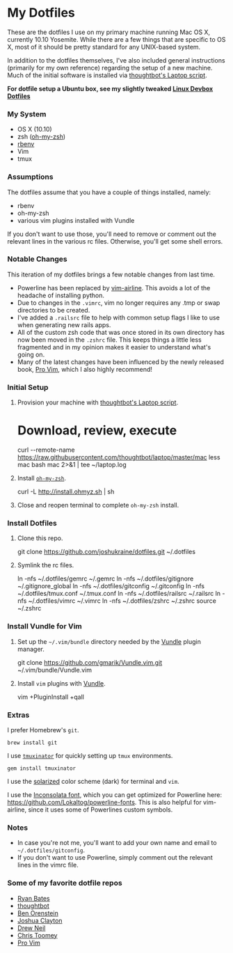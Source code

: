 # My Dotfiles

These are the dotfiles I use on my primary machine running Mac OS X, currently 10.10 Yosemite. While there are a few things that are specific to OS X, most of it should be pretty standard for any UNIX-based system.

In addition to the dotfiles themselves, I've also included general instructions (primarily for my own reference) regarding the setup of a new machine. Much of the initial software is installed via [thoughtbot's Laptop script](https://github.com/thoughtbot/laptop).

**For dotfile setup a Ubuntu box, see my slightly tweaked [Linux Devbox Dotfiles](https://github.com/joshukraine/dotfiles-linux-devbox)**

### My System

* OS X (10.10)
* zsh ([oh-my-zsh](https://github.com/robbyrussell/oh-my-zsh))
* [rbenv](https://github.com/sstephenson/rbenv)
* Vim
* tmux

### Assumptions

The dotfiles assume that you have a couple of things installed, namely:

* rbenv
* oh-my-zsh
* various vim plugins installed with Vundle

If you don't want to use those, you'll need to remove or comment out the relevant lines in the various rc files. Otherwise, you'll get some shell errors.

### Notable Changes

This iteration of my dotfiles brings a few notable changes from last time.

* Powerline has been replaced by [vim-airline](https://github.com/bling/vim-airline). This avoids a lot of the headache of installing python. 
* Due to changes in the `.vimrc`, vim no longer requires any .tmp or swap directories to be created.
* I've added a `.railsrc` file to help with common setup flags I like to use when generating new rails apps.
* All of the custom zsh code that was once stored in its own directory has now been moved in the `.zshrc` file. This keeps things a little less fragmented and in my opinion makes it easier to understand what's going on.
* Many of the latest changes have been influenced by the newly released book, [Pro Vim](http://www.amazon.com/Pro-Vim-Mark-McDonnell/dp/1484202511), which I also highly recommend!


### Initial Setup

1) Provision your machine with [thoughtbot's Laptop script](https://github.com/thoughtbot/laptop).

    # Download, review, execute
    curl --remote-name https://raw.githubusercontent.com/thoughtbot/laptop/master/mac
	less mac
	bash mac 2>&1 | tee ~/laptop.log


2) Install [`oh-my-zsh`](https://github.com/robbyrussell/oh-my-zsh).

    curl -L http://install.ohmyz.sh | sh

3) Close and reopen terminal to complete `oh-my-zsh` install.

### Install Dotfiles

1) Clone this repo.

    git clone https://github.com/joshukraine/dotfiles.git ~/.dotfiles

2) Symlink the rc files.

    ln -nfs ~/.dotfiles/gemrc ~/.gemrc
    ln -nfs ~/.dotfiles/gitignore ~/.gitignore_global
    ln -nfs ~/.dotfiles/gitconfig ~/.gitconfig
    ln -nfs ~/.dotfiles/tmux.conf ~/.tmux.conf
    ln -nfs ~/.dotfiles/railsrc ~/.railsrc
    ln -nfs ~/.dotfiles/vimrc ~/.vimrc
    ln -nfs ~/.dotfiles/zshrc ~/.zshrc
    source ~/.zshrc


    
### Install Vundle for Vim

1) Set up the `~/.vim/bundle` directory needed by the [Vundle](https://github.com/gmarik/Vundle.vim) plugin manager.

    git clone https://github.com/gmarik/Vundle.vim.git ~/.vim/bundle/Vundle.vim

2) Install `vim` plugins with [Vundle](https://github.com/gmarik/Vundle.vim).

    vim +PluginInstall +qall

### Extras

I prefer Homebrew's `git`.

    brew install git
    
I use [`tmuxinator`](https://github.com/tmuxinator/tmuxinator) for quickly setting up `tmux` environments.

    gem install tmuxinator
    
I use the [solarized](https://github.com/altercation/solarized) color scheme (dark) for terminal and `vim`.

I use the [Inconsolata font](http://www.levien.com/type/myfonts/inconsolata.html), which you can get optimized for Powerline here: https://github.com/Lokaltog/powerline-fonts. This is also helpful for vim-airline, since it uses some of Powerlines custom symbols.

### Notes

* In case you're not me, you'll want to add your own name and email to `~/.dotfiles/gitconfig`.
* If you don't want to use Powerline, simply comment out the relevant lines in the vimrc file.

### Some of my favorite dotfile repos

* [Ryan Bates](https://github.com/ryanb/dotfiles)
* [thoughtbot](https://github.com/thoughtbot/dotfiles)
* [Ben Orenstein](https://github.com/r00k/dotfiles)
* [Joshua Clayton](https://github.com/joshuaclayton/dotfiles)
* [Drew Neil](https://github.com/nelstrom/dotfiles)
* [Chris Toomey](https://github.com/christoomey/dotfiles)
* [Pro Vim](https://github.com/Integralist/ProVim)
